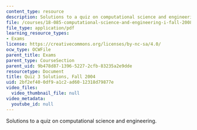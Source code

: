 ```yaml
---
content_type: resource
description: Solutions to a quiz on computational science and engineering.
file: /courses/18-085-computational-science-and-engineering-i-fall-2008/2bf2ef400df9a1c2ad6012318d79877e_q3sols18085f04.pdf
file_type: application/pdf
learning_resource_types:
- Exams
license: https://creativecommons.org/licenses/by-nc-sa/4.0/
ocw_type: OCWFile
parent_title: Exams
parent_type: CourseSection
parent_uid: 9b478d87-1396-5227-2cfb-83235a2e9dde
resourcetype: Document
title: Quiz 3 Solutions, Fall 2004
uid: 2bf2ef40-0df9-a1c2-ad60-12318d79877e
video_files:
  video_thumbnail_file: null
video_metadata:
  youtube_id: null
---
```

Solutions to a quiz on computational science and engineering.
